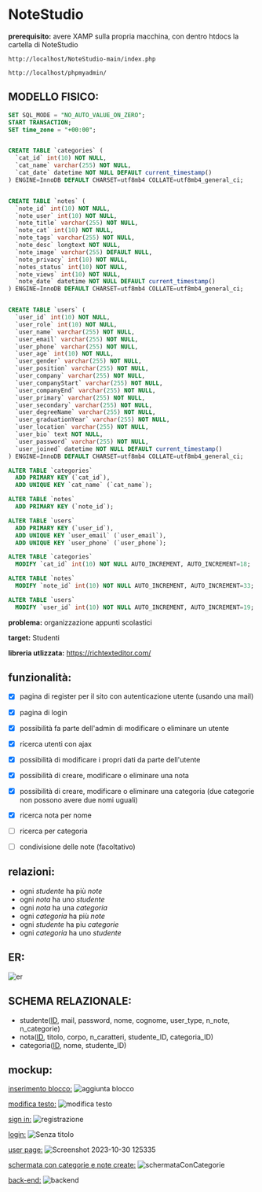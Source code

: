 # NoteStudio

**prerequisito:**
avere XAMP sulla propria macchina, con dentro htdocs la cartella di NoteStudio
```
http://localhost/NoteStudio-main/index.php
```
```
http://localhost/phpmyadmin/
```
## MODELLO FISICO:

```sql
SET SQL_MODE = "NO_AUTO_VALUE_ON_ZERO";
START TRANSACTION;
SET time_zone = "+00:00";


CREATE TABLE `categories` (
  `cat_id` int(10) NOT NULL,
  `cat_name` varchar(255) NOT NULL,
  `cat_date` datetime NOT NULL DEFAULT current_timestamp()
) ENGINE=InnoDB DEFAULT CHARSET=utf8mb4 COLLATE=utf8mb4_general_ci;


CREATE TABLE `notes` (
  `note_id` int(10) NOT NULL,
  `note_user` int(10) NOT NULL,
  `note_title` varchar(255) NOT NULL,
  `note_cat` int(10) NOT NULL,
  `note_tags` varchar(255) NOT NULL,
  `note_desc` longtext NOT NULL,
  `note_image` varchar(255) DEFAULT NULL,
  `note_privacy` int(10) NOT NULL,
  `notes_status` int(10) NOT NULL,
  `note_views` int(10) NOT NULL,
  `note_date` datetime NOT NULL DEFAULT current_timestamp()
) ENGINE=InnoDB DEFAULT CHARSET=utf8mb4 COLLATE=utf8mb4_general_ci;


CREATE TABLE `users` (
  `user_id` int(10) NOT NULL,
  `user_role` int(10) NOT NULL,
  `user_name` varchar(255) NOT NULL,
  `user_email` varchar(255) NOT NULL,
  `user_phone` varchar(255) NOT NULL,
  `user_age` int(10) NOT NULL,
  `user_gender` varchar(255) NOT NULL,
  `user_position` varchar(255) NOT NULL,
  `user_company` varchar(255) NOT NULL,
  `user_companyStart` varchar(255) NOT NULL,
  `user_companyEnd` varchar(255) NOT NULL,
  `user_primary` varchar(255) NOT NULL,
  `user_secondary` varchar(255) NOT NULL,
  `user_degreeName` varchar(255) NOT NULL,
  `user_graduationYear` varchar(255) NOT NULL,
  `user_location` varchar(255) NOT NULL,
  `user_bio` text NOT NULL,
  `user_password` varchar(255) NOT NULL,
  `user_joined` datetime NOT NULL DEFAULT current_timestamp()
) ENGINE=InnoDB DEFAULT CHARSET=utf8mb4 COLLATE=utf8mb4_general_ci;

ALTER TABLE `categories`
  ADD PRIMARY KEY (`cat_id`),
  ADD UNIQUE KEY `cat_name` (`cat_name`);

ALTER TABLE `notes`
  ADD PRIMARY KEY (`note_id`);

ALTER TABLE `users`
  ADD PRIMARY KEY (`user_id`),
  ADD UNIQUE KEY `user_email` (`user_email`),
  ADD UNIQUE KEY `user_phone` (`user_phone`);

ALTER TABLE `categories`
  MODIFY `cat_id` int(10) NOT NULL AUTO_INCREMENT, AUTO_INCREMENT=18;

ALTER TABLE `notes`
  MODIFY `note_id` int(10) NOT NULL AUTO_INCREMENT, AUTO_INCREMENT=33;

ALTER TABLE `users`
  MODIFY `user_id` int(10) NOT NULL AUTO_INCREMENT, AUTO_INCREMENT=19;

```

**problema:**
organizzazione appunti scolastici

**target:**
Studenti


**libreria utlizzata:**
https://richtexteditor.com/

## funzionalità:
- [x] pagina di register per il sito con autenticazione utente (usando una mail)
- [x] pagina di login 
- [x] possibilità fa parte dell'admin di modificare o eliminare un utente
- [x] ricerca utenti con ajax
- [x] possibilità di modificare i propri dati da parte dell'utente
- [X] possibilità di creare, modificare o eliminare una nota
- [X] possibilità di creare, modificare o eliminare una categoria (due categorie non possono avere due nomi uguali)
- [X] ricerca nota per nome
- [ ] ricerca per categoria
- [ ] condivisione delle note (facoltativo)


## relazioni:
- ogni *studente* ha più *note*
- ogni *nota* ha uno *studente*
- ogni *nota* ha una *categoria*
- ogni *categoria* ha più *note*
- ogni *studente* ha piu *categorie*
- ogni *categoria* ha uno *studente*

## ER:

![er](https://github.com/Gavoci/NoteStudio/assets/101709194/bce5f7bf-4a88-457a-9fa0-9e5fed281aa1)


## SCHEMA RELAZIONALE:
- studente(<ins>ID</ins>, mail, password, nome, cognome, user_type, n_note, n_categorie)
- nota(<ins>ID</ins>, titolo, corpo, n_caratteri, studente_ID, categoria_ID)
- categoria(<ins>ID</ins>, nome, studente_ID)


## mockup:

<ins>inserimento blocco:</ins>
![aggiunta blocco](https://github.com/Gavoci/NoteStudio/assets/101709194/59a2a8eb-24d0-4b6b-a943-bc6d89bb0ac3)



<ins>modifica testo:</ins>
![modifica testo](https://github.com/Gavoci/NoteStudio/assets/101709194/010fa7d1-d51c-4be5-ba3b-ea903e81e8ab)



<ins>sign in:</ins>
![registrazione](https://github.com/Gavoci/NoteStudio/assets/101709194/323ee2a5-4133-48c3-9a53-00fb99d4c304)


<ins>login:</ins>
![Senza titolo](https://github.com/Gavoci/NoteStudio/assets/101709194/7e28dd47-d370-45a8-bfc9-a22a7ff2064c)


<ins>user page:</ins>
![Screenshot 2023-10-30 125335](https://github.com/Gavoci/NoteStudio/assets/101709194/6f2acb31-3618-400e-aac3-d34d24661cc6)

<ins>schermata con categorie e note create:</ins>
![schermataConCategorie](https://github.com/Gavoci/NoteStudio/assets/101709194/7e50ea87-5f8f-4736-bea1-1d3680d46f24)

<ins>back-end:</ins>
![backend](https://github.com/Gavoci/NoteStudio/assets/101709194/8ad991e6-567f-46a5-96c9-6d09ce606467)

